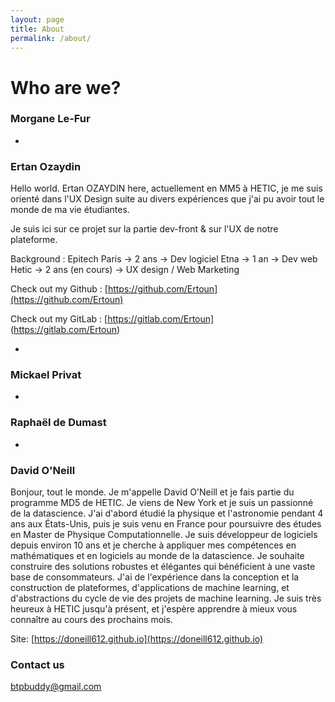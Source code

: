 ```yaml
---
layout: page
title: About
permalink: /about/
---
```


# Who are we?

### Morgane Le-Fur 

-

### Ertan Ozaydin

Hello world. Ertan OZAYDIN here, actuellement en MM5 à HETIC, je me suis orienté dans l'UX Design suite au divers expériences que j'ai pu avoir tout le monde de ma vie étudiantes.

Je suis ici sur ce projet sur la partie dev-front & sur l'UX de notre plateforme.

Background : 
Epitech Paris -> 2 ans -> Dev logiciel
Etna -> 1 an -> Dev web
Hetic -> 2 ans (en cours) -> UX design / Web Marketing

Check out my Github : [https://github.com/Ertoun](https://github.com/Ertoun)

Check out my GitLab : [https://gitlab.com/Ertoun] (https://gitlab.com/Ertoun)

-

### Mickael Privat

-

### Raphaël de Dumast

-

### David O'Neill

Bonjour, tout le monde. Je m'appelle David O'Neill et je fais partie du programme MD5 de HETIC. Je viens de New York et je suis un passionné de la datascience. J'ai d'abord étudié la physique et l'astronomie pendant 4 ans aux États-Unis, puis je suis venu en France pour poursuivre des études en Master de Physique Computationnelle. Je suis développeur de logiciels depuis environ 10 ans et je cherche à appliquer mes compétences en mathématiques et en logiciels au monde de la datascience. Je souhaite construire des solutions robustes et élégantes qui bénéficient à une vaste base de consommateurs. J'ai de l'expérience dans la conception et la construction de plateformes, d'applications de machine learning, et d'abstractions du cycle de vie des projets de machine learning. Je suis très heureux à HETIC jusqu'à présent, et j'espère apprendre à mieux vous connaître au cours des prochains mois.

Site: [https://doneill612.github.io](https://doneill612.github.io)

### Contact us

[btpbuddy@gmail.com](mailto:btpbuddy@gmail.com)

